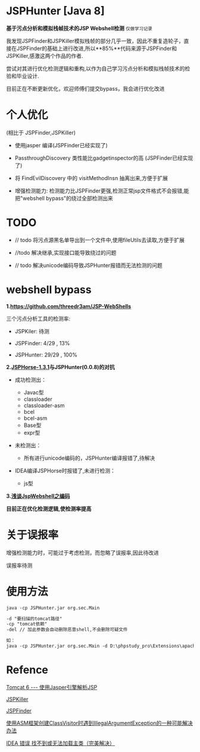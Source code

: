 # JSPHunter [Java 8]

**基于污点分析和模拟栈帧技术的JSP Webshell检测**    `仅做学习记录`

我发现JSPFinder和JSPKiller模拟栈帧的部分几乎一致，因此不重复造轮子，直接在JSPFinder的基础上进行改进,所以**85%**代码来源于JSPFinder和JSPKiller,感激这两个作品的作者.   

尝试对其进行优化检测逻辑和重构,以作为自己学习污点分析和模拟栈帧技术的检验和毕业设计.

目前正在不断更新优化，欢迎师傅们提交bypass，我会进行优化改进

# 个人优化

(相比于 JSPFinder,JSPKiller)

- 使用jasper 编译(JSPFinder已经实现了)

- PassthroughDiscovery 类性能比gadgetinspector的高 (JSPFinder已经实现了)

- 将 FindEvilDiscovery 中的 visitMethodInsn 抽离出来,方便于扩展

- 增强检测能力: 检测能力比JSPFinder更强,检测正常jsp文件格式不会报错,能把"webshell bypass"的绕过全部检测出来

# TODO

- // todo 将污点源黑名单导出到一个文件中,使用fileUtils去读取,方便于扩展

- //todo 解决继承,实现接口能导致绕过的问题

- // todo 解决unicode编码导致JSPHunter报错而无法检测的问题



# webshell bypass

**1.https://github.com/threedr3am/JSP-WebShells**

三个污点分析工具的检测率:

- JSPKiler: 待测

- JSPFinder:  4/29 ,  13%

- JSPHunter: 29/29 , 100%

  

**2.[JSPHorse-1.3.1](https://github.com/CrackerCat/JSPHorse)与JSPHunter(0.0.8)的对抗**

- 成功检测出：
  - Javac型
  - classloader
  - classloader-asm
  - bcel
  - bcel-asm
  - Base型
  - expr型
  
- 未检测出：

  - 所有进行unicode编码的，JSPHunter编译报错了,待解决
  
- IDEA编译JSPHorse时报错了,未进行检测：

  - js型

    
  

**3.[浅谈JspWebshell之编码](https://tttang.com/archive/1840/)**



**目前正在优化检测逻辑,使检测率提高**



# 关于误报率

增强检测能力时，可能过于考虑检测，而忽略了误报率,因此待改进

误报率待测



# 使用方法

```md
java -cp JSPHunter.jar org.sec.Main

-d "要扫描的tomcat路径"
-cp "tomcat依赖"
-del // 加此参数会自动删除恶意shell,不会删除可疑文件

如：
java -cp JSPHunter.jar org.sec.Main -d D:\phpstudy_pro\Extensions\apache-tomcat-8.5.81\webapps\ROOT -cp D:\phpstudy_pro\Extensions\apache-tomcat-8.5.81\lib -del 
```



# Refence

[Tomcat 6 --- 使用Jasper引擎解析JSP](https://www.cnblogs.com/xing901022/p/4592159.html)

[JSPKiller](https://github.com/changheluor007/JSPKiller)

[JSPFinder](https://github.com/flowerwind/JspFinder)

[使用ASM框架创建ClassVisitor时遇到IllegalArgumentException的一种可能解决办法](https://blog.csdn.net/fwhdzh/article/details/128694172)

[IDEA 错误 找不到或无法加载主类（完美解决）](https://blog.csdn.net/l_mloveforever/article/details/112725753)
